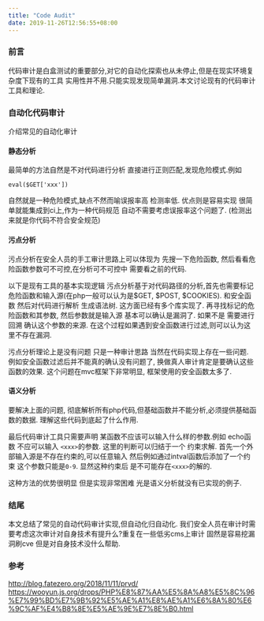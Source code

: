 ```yaml
---
title: "Code Audit"
date: 2019-11-26T12:56:55+08:00
---
```

### 前言
代码审计是白盒测试的重要部分,对它的自动化探索也从未停止,但是在现实环境复杂度下现有的工具 实用性并不用.只能实现发现简单漏洞.本文讨论现有的代码审计工具和理论.

### 自动化代码审计
介绍常见的自动化审计
#### 静态分析
最简单的方法自然是不对代码进行分析  直接进行正则匹配,发现危险模式.例如
```
eval($GET['xxx'])
```
自然就是一种危险模式,缺点不然而喻误报率高 检测率低.  优点则是容易实现 很简单就能集成到ci上,作为一种代码规范 自动不需要考虑误报率这个问题了.
(检测出来就是你代码不符合安全规范)

#### 污点分析
污点分析在安全人员的手工审计思路上可以体现为 先搜一下危险函数, 然后看看危险函数参数可不可控,在分析可不可控中 需要看之前的代码.

以下是现有工具的基本实现逻辑
污点分析基于对代码路径的分析,首先也需要标记危险函数和输入源(在php一般可以认为是$GET, $POST, $COOKIES). 
和安全函数 然后对代码进行解析 生成语法树. 这方面已经有多个库实现了.
再寻找标记的危险函数和其参数, 然后参数就是输入源 基本可以确认是漏洞了. 如果不是 需要进行回溯 确认这个参数的来源. 在这个过程如果遇到安全函数进行过滤,则可以认为这里不存在漏洞. 

污点分析理论上是没有问题 只是一种审计思路 当然在代码实现上存在一些问题.
例如安全函数过滤后并不能真的确认没有问题了, 换做真人审计肯定是要确认这些函数的效果.  这个问题在mvc框架下非常明显, 框架使用的安全函数太多了. 

#### 语义分析
要解决上面的问题, 彻底解析所有php代码,但基础函数并不能分析,必须提供基础函数的数据. 理解这些代码到底起了什么作用.

最后代码审计工具只需要声明 某函数不应该可以输入什么样的参数.例如 echo函数 不应可以输入 `<xxx>`的参数. 
这里的判断可以归结于一个 约束求解. 首先一个外部输入源是不存在约束的,可以任意输入 然后例如通过intval函数后添加了一个约束 这个参数只能是`0-9`.
显然这种约束后 是不可能存在`<xxx>`的解的.

这种方法的优势很明显 但是实现非常困难 光是语义分析就没有已实现的例子.

### 结尾
本文总结了常见的自动代码审计实现,但自动化归自动化. 我们安全人员在审计时需要考虑这次审计对自身技术有提升么?重复在一些低劣cms上审计 固然是容易挖漏洞刷cve 但是对自身技术没什么帮助. 

### 参考
http://blog.fatezero.org/2018/11/11/prvd/
https://wooyun.js.org/drops/PHP%E8%87%AA%E5%8A%A8%E5%8C%96%E7%99%BD%E7%9B%92%E5%AE%A1%E8%AE%A1%E6%8A%80%E6%9C%AF%E4%B8%8E%E5%AE%9E%E7%8E%B0.html



